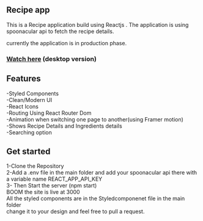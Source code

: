## Recipe app
This is a Recipe application build using Reactjs .
The application is using spoonacular api to fetch the recipe details.

currently the application is in production phase.

### <a href="https://recipe-app-swalih.netlify.app/">Watch here</a> (desktop version)
## Features
-Styled Components <br>
-Clean/Modern UI <br>
-React Icons <br>
-Routing Using React Router Dom <br>
-Animation when switching one page to another(using Framer motion) <br>
-Shows Recipe Details and Ingredients details <br>
-Searching option <br>

## Get started
1-Clone the Repository <br>
2-Add a .env file in the main folder and add your spoonacular api there with a variable name REACT_APP_API_KEY <br>
3- Then Start the server (npm start) <br>
BOOM the site is live at 3000 <br>
All the styled components are in the Styledcomponenet file in the main folder<br>
change it to your design and feel free to pull a request.
